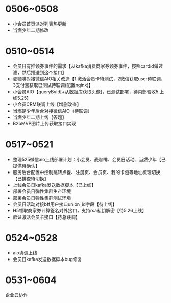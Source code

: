 # 0506~0508

- 小会员首页派对列表热更新
- 当燃少年二期修改

# 0510~0514

- 会员日有推领券事件的需求【从kafka消费商家券领券事件，按照cardid做过滤，然后推送到这个接口】
- 麦咖啡对接微信AIO相关改造【1.激活会员卡待测试，2微信获取user待联调，3支付宝获取已测试待联调(配置nginx)】
- 小会员AIO【queryById[+从数据库获取头像]，已测试部署，待内部验收5.上线5.25】
- 小会员CRM联调上线【增删改查】
- 当燃是少年后台对接微信AIO（待联调）
- 当燃少年二期上线【答题】
- B2bMVP图片上传获取接口实现

# 0517~0521

- 整理525微信aio上线部署计划：小会员、麦咖啡、会员日活动、当燃少年【已提供待确认】
- 服务后台配置中控制跳转点餐、注册页、会员页、我的卡包等地址梳理切换【已排查待切换】
- 上线会员日kafka发送数据脚本【已上线】
- 部署会员日弹性集群生产环境
- 部署会员日弹性集群测试环境
- 会员日活动对接bff用户接口union_id字段【待上线】
- H5领取商家券计算签名对外接口，支持rsa私钥解密【待5.26上线】
- 验证激活会员卡接口【待总联调】

# 0524~0528

- aio协调上线
- 会员日kafka发送数据脚本bug修复

# 0531~0604

企业云协作